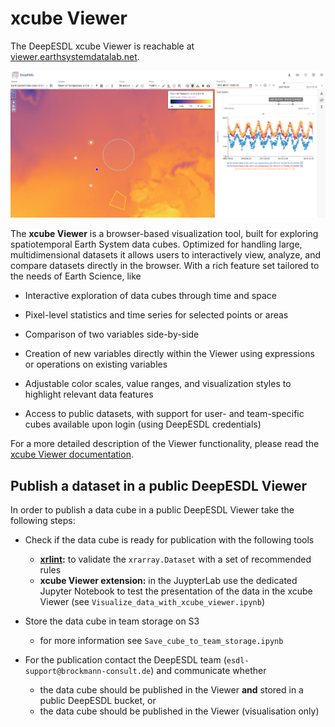 # xcube Viewer

The DeepESDL xcube Viewer is reachable at [viewer.earthsystemdatalab.net](https://viewer.earthsystemdatalab.net).

![Viewer Image](../img/img_viewer_2.png)

The **xcube Viewer** is a browser-based visualization tool, built for exploring spatiotemporal Earth System
data cubes. Optimized for handling large, multidimensional datasets it allows users to interactively view, analyze,
and compare datasets directly in the browser. With a rich feature set tailored to the needs of Earth Science, like

* Interactive exploration of data cubes through time and space

* Pixel-level statistics and time series for selected points or areas

* Comparison of two variables side-by-side 

* Creation of new variables directly within the Viewer using expressions or operations on existing variables

* Adjustable color scales, value ranges, and visualization styles to highlight relevant data features

* Access to public datasets, with support for user- and team-specific cubes available upon
  login (using DeepESDL credentials)

For a more detailed description of the Viewer functionality, please read the 
[xcube Viewer documentation](https://xcube-dev.github.io/xcube-viewer).


## Publish a dataset in a public DeepESDL Viewer

In order to publish a data cube in a public DeepESDL Viewer take the following steps:

* Check if the data cube is ready for publication with the following tools

     * **[xrlint](https://bcdev.github.io/xrlint/):** to validate the `xrarray.Dataset` with a set of recommended rules 
     * **xcube Viewer extension:** in the JuypterLab use the dedicated Jupyter Notebook to test the presentation of
       the data in the xcube Viewer (see `Visualize_data_with_xcube_viewer.ipynb`)

* Store the data cube in team storage on S3 
  
    * for more information see `Save_cube_to_team_storage.ipynb`

* For the publication contact the DeepESDL team (`esdl-support@brockmann-consult.de`) and communicate whether 

    * the data cube should be published in the Viewer **and** stored in a public DeepESDL bucket, or
    * the data cube should be published in the Viewer (visualisation only)

